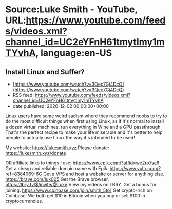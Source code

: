 # Source:Luke Smith - YouTube, URL:https://www.youtube.com/feeds/videos.xml?channel_id=UC2eYFnH61tmytImy1mTYvhA, language:en-US

## Install Linux and Suffer?
 - [https://www.youtube.com/watch?v=3Qec7Gj4DcQ](https://www.youtube.com/watch?v=3Qec7Gj4DcQ)
 - RSS feed: https://www.youtube.com/feeds/videos.xml?channel_id=UC2eYFnH61tmytImy1mTYvhA
 - date published: 2020-12-02 00:00:00+00:00

Linux users have some weird sadism where they recommend noobs to try to do the most difficult things when first using Linux, as if it's normal to install a dozen virtual machines, run everything in Wine and a GPU passthrough. That's the perfect recipe to make your life miserable and it's better to help people to actually use Linux the way it's intended to be used!

My website: https://lukesmith.xyz
Please donate: https://lukesmith.xyz/donate

OR affiliate links to things l use:
https://www.epik.com/?affid=we2ro7sa6 Get a cheap and reliable domain name with Epik.
https://www.vultr.com/?ref=8384069-6G Get a VPS and host a website or server for anything else.
https://brave.com/luk005 Get the Brave browser.
https://lbry.tv/$/invite/@Luke View my videos on LBRY. Get a bonus for joining.
https://www.coinbase.com/join/smith_5to1 Get crypto-rich on Coinbase. We both get $10 in Bitcoin when you buy or sell $100 in cryptocurrencies.

